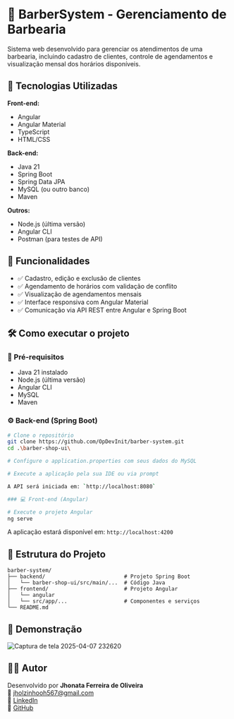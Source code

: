 # 💈 BarberSystem - Gerenciamento de Barbearia

Sistema web desenvolvido para gerenciar os atendimentos de uma barbearia, incluindo cadastro de clientes, controle de agendamentos e visualização mensal dos horários disponíveis.

## 🚀 Tecnologias Utilizadas

**Front-end:**
- Angular
- Angular Material
- TypeScript
- HTML/CSS

**Back-end:**
- Java 21
- Spring Boot
- Spring Data JPA
- MySQL (ou outro banco)
- Maven

**Outros:**
- Node.js (última versão)
- Angular CLI
- Postman (para testes de API)

## 🎯 Funcionalidades

- ✅ Cadastro, edição e exclusão de clientes
- ✅ Agendamento de horários com validação de conflito
- ✅ Visualização de agendamentos mensais
- ✅ Interface responsiva com Angular Material
- ✅ Comunicação via API REST entre Angular e Spring Boot

## 🛠️ Como executar o projeto

### 🔧 Pré-requisitos

- Java 21 instalado
- Node.js (última versão)
- Angular CLI
- MySQL
- Maven

### ⚙️ Back-end (Spring Boot)

```bash
# Clone o repositório
git clone https://github.com/OpDevInit/barber-system.git
cd .\barber-shop-ui\

# Configure o application.properties com seus dados do MySQL

# Execute a aplicação pela sua IDE ou via prompt

A API será iniciada em: `http://localhost:8080`

### 💻 Front-end (Angular)

# Execute o projeto Angular
ng serve
```

A aplicação estará disponível em: `http://localhost:4200`

## 📁 Estrutura do Projeto

```text
barber-system/
├── backend/                         # Projeto Spring Boot
│   └── barber-shop-ui/src/main/...  # Código Java
├── frontend/                        # Projeto Angular
│   └── angular
│   └── src/app/...                  # Componentes e serviços
└── README.md
```

## 📸 Demonstração
![Captura de tela 2025-04-07 232620](https://github.com/user-attachments/assets/f6a12595-9a64-4c08-8fce-b55b43f36c65)


## 👨‍💻 Autor

Desenvolvido por **Jhonata Ferreira de Oliveira**  
📧 jholzinhooh567@gmail.com  
🔗 [LinkedIn](https://www.linkedin.com/in/jhonata-ferreira-857ab7191)  
🐙 [GitHub](https://github.com/OpDevInit)
